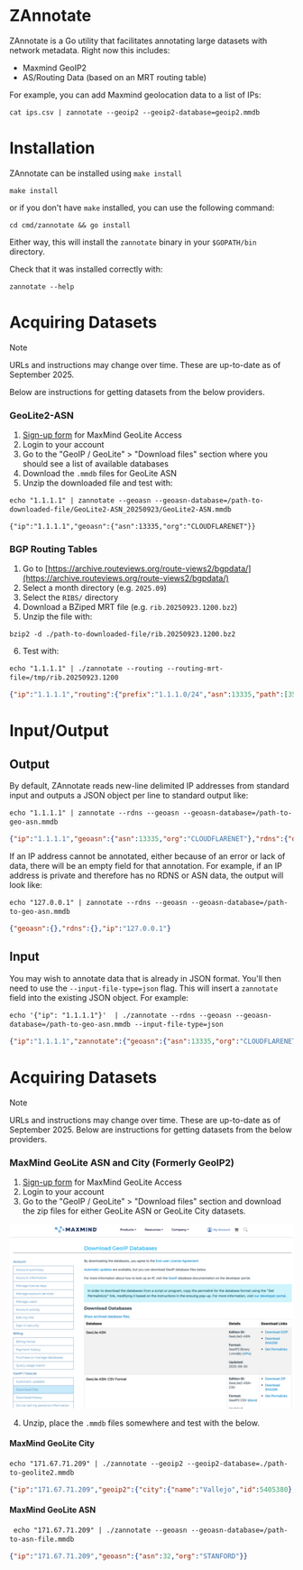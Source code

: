 ZAnnotate
=========

ZAnnotate is a Go utility that facilitates annotating large datasets
with network metadata. Right now this includes:

 * Maxmind GeoIP2
 * AS/Routing Data (based on an MRT routing table)

For example, you can add Maxmind geolocation data to a list of IPs:

	cat ips.csv | zannotate --geoip2 --geoip2-database=geoip2.mmdb


# Installation

ZAnnotate can be installed using `make install`

```shell
make install
```

or if you don't have `make` installed, you can use the following command:

```shell
cd cmd/zannotate && go install
```

Either way, this will install the `zannotate` binary in your `$GOPATH/bin` directory.

Check that it was installed correctly with:

```shell
zannotate --help
```

# Acquiring Datasets

> [!NOTE]
> URLs and instructions may change over time. These are up-to-date as of September 2025.

Below are instructions for getting datasets from the below providers.

### GeoLite2-ASN
1. [Sign-up form](https://www.maxmind.com/en/geolite2/signup) for MaxMind GeoLite Access
2. Login to your account
3. Go to the "GeoIP / GeoLite" > "Download files" section where you should see a list of available databases
4. Download the `.mmdb` files for GeoLite ASN
5. Unzip the downloaded file and test with:

```shell
echo "1.1.1.1" | zannotate --geoasn --geoasn-database=/path-to-downloaded-file/GeoLite2-ASN_20250923/GeoLite2-ASN.mmdb
```

```shell
{"ip":"1.1.1.1","geoasn":{"asn":13335,"org":"CLOUDFLARENET"}}
```

### BGP Routing Tables
1. Go to [https://archive.routeviews.org/route-views2/bgpdata/](https://archive.routeviews.org/route-views2/bgpdata/)
2. Select a month directory (e.g. `2025.09`)
3. Select the `RIBS/` directory
4. Download a BZiped MRT file (e.g. `rib.20250923.1200.bz2`)
5. Unzip the file with:

```shell
bzip2 -d ./path-to-downloaded-file/rib.20250923.1200.bz2
```

6. Test with:

```shell
echo "1.1.1.1" | ./zannotate --routing --routing-mrt-file=/tmp/rib.20250923.1200
```

```json
{"ip":"1.1.1.1","routing":{"prefix":"1.1.1.0/24","asn":13335,"path":[3561,209,3356,13335]}}
```

# Input/Output

## Output
By default, ZAnnotate reads new-line delimited IP addresses from standard input and outputs a JSON object per line to standard output like:

```shell
echo "1.1.1.1" | zannotate --rdns --geoasn --geoasn-database=/path-to-geo-asn.mmdb
```

```json
{"ip":"1.1.1.1","geoasn":{"asn":13335,"org":"CLOUDFLARENET"},"rdns":{"domain_names":["one.one.one.one"]}}
```

If an IP address cannot be annotated, either because of an error or lack of data, there will be an empty field for that annotation.
For example, if an IP address is private and therefore has no RDNS or ASN data, the output will look like:
```shell
echo "127.0.0.1" | zannotate --rdns --geoasn --geoasn-database=/path-to-geo-asn.mmdb
```

```json
{"geoasn":{},"rdns":{},"ip":"127.0.0.1"}
```

## Input
You may wish to annotate data that is already in JSON format. You'll then need to use the `--input-file-type=json` flag.
This will insert a `zannotate` field into the existing JSON object. For example:

```shell
echo '{"ip": "1.1.1.1"}'  | ./zannotate --rdns --geoasn --geoasn-database=/path-to-geo-asn.mmdb --input-file-type=json    
```

```json
{"ip":"1.1.1.1","zannotate":{"geoasn":{"asn":13335,"org":"CLOUDFLARENET"},"rdns":{"domain_names":["one.one.one.one"]}}}
```
# Acquiring Datasets

> [!NOTE]
> URLs and instructions may change over time. These are up-to-date as of September 2025.
Below are instructions for getting datasets from the below providers.

### MaxMind GeoLite ASN and City (Formerly GeoIP2)

1. [Sign-up form](https://www.maxmind.com/en/geolite2/signup) for MaxMind GeoLite Access
2. Login to your account
3. Go to the "GeoIP / GeoLite" > "Download files" section and download the zip files for either GeoLite ASN or GeoLite City
datasets. 

![GeoLite Download Page](.github/readme-images/maxmind-geolite-downloads-screenshot.png)

4. Unzip, place the `.mmdb` files somewhere and test with the below.

#### MaxMind GeoLite City
```shell
echo "171.67.71.209" | ./zannotate --geoip2 --geoip2-database=./path-to-geolite2.mmdb
```

```json
{"ip":"171.67.71.209","geoip2":{"city":{"name":"Vallejo","id":5405380},"country":{"name":"United States","code":"US","id":6252001},"continent":{"name":"North America","code":"NA","id":6255149},"postal":{"code":"94590"},"latlong":{"accuracy_radius":50,"latitude":38.1043,"longitude":-122.2442,"metro_code":807,"time_zone":"America/Los_Angeles"},"represented_country":{},"registered_country":{"name":"United States","code":"US","id":6252001},"metadata":{}}}
```

#### MaxMind GeoLite ASN
```shell
 echo "171.67.71.209" | ./zannotate --geoasn --geoasn-database=/path-to-asn-file.mmdb 
```

```json
{"ip":"171.67.71.209","geoasn":{"asn":32,"org":"STANFORD"}}
```